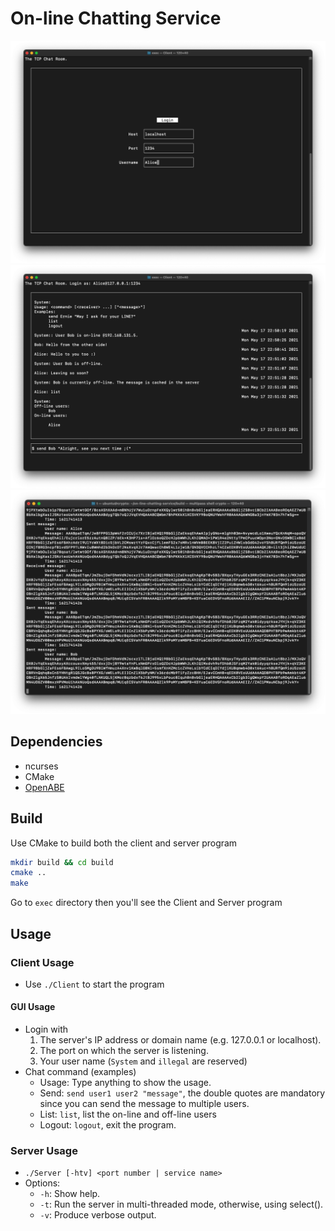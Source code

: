 # On-line Chatting Service

![login](./assets/images/login.png)
![chat](./assets/images/chat.png)
![ciphertext](./assets/images/ciphertext.png)

## Dependencies

- ncurses
- CMake
- [OpenABE](https://github.com/zeutro/openabe)

## Build
Use CMake to build both the client and server program

```sh
mkdir build && cd build
cmake ..
make
```
Go to `exec` directory then you'll see the Client and Server program

## Usage
### Client Usage

- Use `./Client` to start the program

#### GUI Usage

- Login with
    1. The server's IP address or domain name (e.g. 127.0.0.1 or localhost).
    1. The port on which the server is listening.
    1. Your user name (`System` and `illegal` are reserved)
- Chat command (examples)
    - Usage: Type anything to show the usage.
    - Send: `send user1 user2 "message"`, the double quotes are mandatory since you can send the message to multiple users.
    - List: `list`, list the on-line and off-line users
    - Logout: `logout`, exit the program.

### Server Usage

- `./Server [-htv] <port number | service name>`
- Options:
    - `-h`: Show help.
    - `-t`: Run the server in multi-threaded mode, otherwise, using select().
    - `-v`: Produce verbose output.

